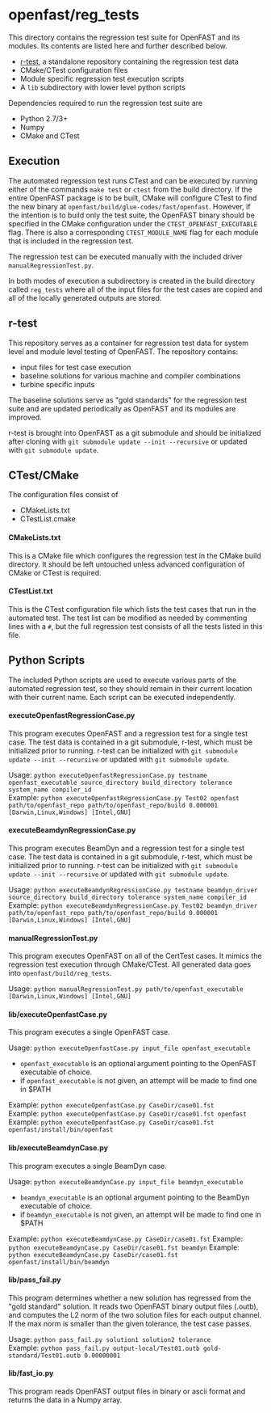 # openfast/reg_tests

This directory contains the regression test suite for OpenFAST and its modules. Its contents are listed here and further described below.
- [r-test](https://github.com/openfast/r-test), a standalone repository containing the regression test data
- CMake/CTest configuration files
- Module specific regression test execution scripts
- A `lib` subdirectory with lower level python scripts

Dependencies required to run the regression test suite are
- Python 2.7/3+
- Numpy
- CMake and CTest

## Execution
The automated regression test runs CTest and can be executed by running either of the commands `make test` or `ctest` from the build directory. If the entire OpenFAST package is to be built, CMake will configure CTest to find the new binary at `openfast/build/glue-codes/fast/openfast`. However, if the intention is to build only the test suite, the OpenFAST binary should be specified in the CMake configuration under the `CTEST_OPENFAST_EXECUTABLE` flag. There is also a corresponding `CTEST_MODULE_NAME` flag for each module that is included in the regression test.

The regression test can be executed manually with the included driver `manualRegressionTest.py`.

In both modes of execution a subdirectory is created in the build directory called `reg_tests` where all of the input files for the test cases are copied and all of the locally generated outputs are stored.

## r-test
This repository serves as a container for regression test data for system level and module level testing of OpenFAST. The repository contains:
- input files for test case execution
- baseline solutions for various machine and compiler combinations
- turbine specific inputs

The baseline solutions serve as "gold standards" for the regression test suite and are updated periodically as OpenFAST and its modules are improved.

r-test is brought into OpenFAST as a git submodule and should be initialized after cloning with `git submodule update --init --recursive` or updated with `git submodule update`.

## CTest/CMake
The configuration files consist of
- CMakeLists.txt
- CTestList.cmake

#### CMakeLists.txt
This is a CMake file which configures the regression test in the CMake build directory. It should be left untouched unless advanced configuration of CMake or CTest is required.

#### CTestList.txt
This is the CTest configuration file which lists the test cases that run in the automated test. The test list can be modified as needed by commenting lines with a `#`, but the full regression test consists of all the tests listed in this file.

## Python Scripts
The included Python scripts are used to execute various parts of the automated regression test, so they should remain in their current location with their current name. Each script can be executed independently.

#### executeOpenfastRegressionCase.py
This program executes OpenFAST and a regression test for a single test case.
The test data is contained in a git submodule, r-test, which must be initialized
prior to running. r-test can be initialized with
`git submodule update --init --recursive` or updated with `git submodule update`.

Usage: `python executeOpenfastRegressionCase.py testname openfast_executable source_directory build_directory tolerance system_name compiler_id`  
Example: `python executeOpenfastRegressionCase.py Test02 openfast path/to/openfast_repo path/to/openfast_repo/build 0.000001 [Darwin,Linux,Windows] [Intel,GNU]`

#### executeBeamdynRegressionCase.py
This program executes BeamDyn and a regression test for a single test case.
The test data is contained in a git submodule, r-test, which must be initialized
prior to running. r-test can be initialized with
`git submodule update --init --recursive` or updated with `git submodule update`.

Usage: `python executeBeamdynRegressionCase.py testname beamdyn_driver source_directory build_directory tolerance system_name compiler_id`  
Example: `python executeBeamdynRegressionCase.py Test02 beamdyn_driver path/to/openfast_repo path/to/openfast_repo/build 0.000001 [Darwin,Linux,Windows] [Intel,GNU]`

#### manualRegressionTest.py
This program executes OpenFAST on all of the CertTest cases. It mimics the
regression test execution through CMake/CTest. All generated data goes into
`openfast/build/reg_tests`.

Usage: `python manualRegressionTest.py path/to/openfast_executable [Darwin,Linux,Windows] [Intel,GNU]`

#### lib/executeOpenfastCase.py
This program executes a single OpenFAST case.

Usage: `python executeOpenfastCase.py input_file openfast_executable`
- `openfast_executable` is an optional argument pointing to the OpenFAST executable of choice.
- if `openfast_executable` is not given, an attempt will be made to find one in $PATH

Example: `python executeOpenfastCase.py CaseDir/case01.fst`  
Example: `python executeOpenfastCase.py CaseDir/case01.fst openfast`  
Example: `python executeOpenfastCase.py CaseDir/case01.fst openfast/install/bin/openfast`

#### lib/executeBeamdynCase.py
This program executes a single BeamDyn case.

Usage: `python executeBeamdynCase.py input_file beamdyn_executable`
- `beamdyn_executable` is an optional argument pointing to the BeamDyn executable of choice.
- if `beamdyn_executable` is not given, an attempt will be made to find one in $PATH

Example: `python executeBeamdynCase.py CaseDir/case01.fst`
Example: `python executeBeamdynCase.py CaseDir/case01.fst beamdyn`
Example: `python executeBeamdynCase.py CaseDir/case01.fst openfast/install/bin/beamdyn`

#### lib/pass_fail.py
This program determines whether a new solution has regressed from the "gold standard"
solution. It reads two OpenFAST binary output files (.outb), and computes the L2 norm
of the two solution files for each output channel. If the max norm is smaller than
the given tolerance, the test case passes.

Usage: `python pass_fail.py solution1 solution2 tolerance`  
Example: `python pass_fail.py output-local/Test01.outb gold-standard/Test01.outb 0.00000001`

#### lib/fast_io.py
This program reads OpenFAST output files in binary or ascii format and returns the data in a Numpy array.
